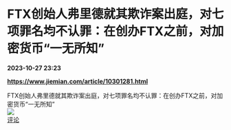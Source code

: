 # FTX创始人弗里德就其欺诈案出庭，对七项罪名均不认罪：在创办FTX之前，对加密货币“一无所知”

**2023-10-27 23:23**

**https://www.jiemian.com/article/10301281.html**

FTX创始人弗里德就其欺诈案出庭，对七项罪名均不认罪：在创办FTX之前，对加密货币“一无所知”  
![](https://img3.chouti.com/CHOUTI_20231028/066B1AE8EF19420E889D622F99B1D865_W648H648.jpeg)  
[评论](https://m.chouti.com/link/40428634)